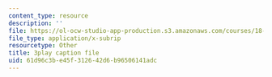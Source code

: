 ```yaml
---
content_type: resource
description: ''
file: https://ol-ocw-studio-app-production.s3.amazonaws.com/courses/18-02-multivariable-calculus-fall-2007/61d96c3be45f312642d6b96506141adc_U1EcnfTKXJ0.srt
file_type: application/x-subrip
resourcetype: Other
title: 3play caption file
uid: 61d96c3b-e45f-3126-42d6-b96506141adc
---
```

